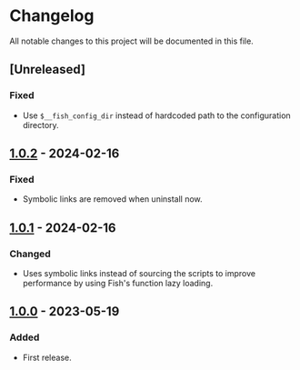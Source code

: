 # Changelog
All notable changes to this project will be documented in this file.

## [Unreleased]
### Fixed
- Use `$__fish_config_dir` instead of hardcoded path to the configuration
  directory.

## [1.0.2] - 2024-02-16
### Fixed
- Symbolic links are removed when uninstall now.

## [1.0.1] - 2024-02-16
### Changed
- Uses symbolic links instead of sourcing the scripts to improve
  performance by using Fish's function lazy loading.

## [1.0.0] - 2023-05-19
### Added
- First release.

[1.0.2]: https://github.com/lumynou5/homeshick.fish/releases/tag/v1.0.2
[1.0.1]: https://github.com/lumynou5/homeshick.fish/releases/tag/v1.0.1
[1.0.0]: https://github.com/lumynou5/homeshick.fish/releases/tag/v1.0.0
